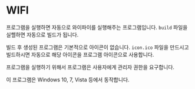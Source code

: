 WIFI
====

프로그램을 실행하면 자동으로 와이파이를 실행해주는 프로그램입니다. `build`
파일을 실핼하면 자동으로 빌드가 됩니다.

빌드 후 생성된 프로그램은 기본적으로 아이콘이 없습니다. `icon.ico` 파일을
만드시고 빌드하시면 자동으로 해당 아이콘을 프로그램 아이콘으로 사용합니다.

프로그램을 실행하기 위해서 프로그램은 사용자에게 관리자 권한을 요구합니다.

이 프로그램은 Windows 10, 7, Vista 등에서 동작합니다.


